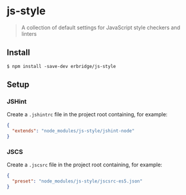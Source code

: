 # js-style

> A collection of default settings for JavaScript style checkers and linters


## Install

```
$ npm install -save-dev erbridge/js-style
```


## Setup

### JSHint

Create a `.jshintrc` file in the project root containing, for example:

```json
{
  "extends": "node_modules/js-style/jshint-node"
}
```


### JSCS

Create a `.jscsrc` file in the project root containing, for example:

```json
{
  "preset": "node_modules/js-style/jscsrc-es5.json"
}
```
